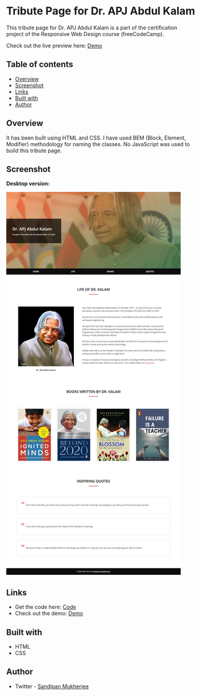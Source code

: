 # Tribute Page for Dr. APJ Abdul Kalam

This tribute page for Dr. APJ Abdul Kalam is a part of the certification project of the Responsive Web Design course (freeCodeCamp). 

Check out the live preview here: [Demo](https://sandipan-ajp-abdul-kalam-tribute.netlify.app/)

## Table of contents

- [Overview](#overview)
- [Screenshot](#screenshot)
- [Links](#links)
- [Built with](#built-with)
- [Author](#author)

## Overview

It has been built using HTML and CSS. I have used BEM (Block, Element, Modifier) methodology for naming the classes. No JavaScript was used to build this tribute page.

## Screenshot

**Desktop version:**

![Desktop Version of freeCodeCamp's tribute page](https://github.com/SandipanIO/freeCodeCamp-projects/blob/main/tribute-page/screenshot/Dr-APJ-Abdul-Kalam-Tribute-Page.png)

## Links

- Get the code here: [Code](https://github.com/SandipanIO/freeCodeCamp-projects/tree/main/tribute-page)
- Check out the demo: [Demo](https://sandipan-ajp-abdul-kalam-tribute.netlify.app/)


## Built with

- HTML
- CSS

## Author

- Twitter - [Sandipan Mukherjee](https://www.twitter.com/SandipanIO)

